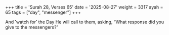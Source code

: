 +++
title = 'Surah 28, Verses 65'
date = '2025-08-27'
weight = 3317
ayah = 65
tags = ["day", "messenger"]
+++

And ˹watch for˺ the Day He will call to them, asking, “What response did you give to the messengers?”